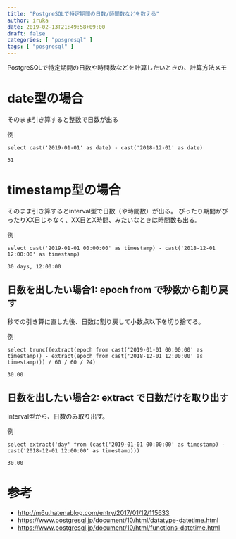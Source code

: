 ```yaml
---
title: "PostgreSQLで特定期間の日数/時間数などを数える"
author: iruka
date: 2019-02-13T21:49:58+09:00
draft: false
categories: [ "posgresql" ]
tags: [ "posgresql" ]
---
```


PostgreSQLで特定期間の日数や時間数などを計算したいときの、計算方法メモ

# date型の場合

そのまま引き算すると整数で日数が出る

例
```
select cast('2019-01-01' as date) - cast('2018-12-01' as date)
```
```
31
```

# timestamp型の場合

そのまま引き算するとinterval型で日数（や時間数）が出る。
ぴったり期間がぴったりXX日じゃなく、XX日とX時間、みたいなときは時間数も出る。

例
```
select cast('2019-01-01 00:00:00' as timestamp) - cast('2018-12-01 12:00:00' as timestamp)
```
```
30 days, 12:00:00
```

## 日数を出したい場合1: epoch from で秒数から割り戻す

秒での引き算に直した後、日数に割り戻して小数点以下を切り捨てる。

例
```
select trunc((extract(epoch from cast('2019-01-01 00:00:00' as timestamp)) - extract(epoch from cast('2018-12-01 12:00:00' as timestamp))) / 60 / 60 / 24)
```
```
30.00
```

## 日数を出したい場合2: extract で日数だけを取り出す

interval型から、日数のみ取り出す。

例
```
select extract('day' from (cast('2019-01-01 00:00:00' as timestamp) - cast('2018-12-01 12:00:00' as timestamp)))
```
```
30.00
```




# 参考
- http://m6u.hatenablog.com/entry/2017/01/12/115633
- https://www.postgresql.jp/document/10/html/datatype-datetime.html
- https://www.postgresql.jp/document/10/html/functions-datetime.html
